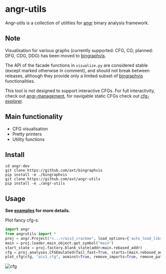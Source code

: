 # angr-utils

Angr-utils is a collection of utilities for [angr](https://github.com/angr/angr) binary analysis framework.

## Note

Visualisation for various graphs (currently supported: CFG, CG; planned: DFG, CDG, DDG) has been moved to [bingraphvis](https://github.com/axt/bingraphvis).

The API of the facade functions in `visualize.py` are considered stable (except marked otherwise in comment), and should not break between releases, although they provide only a limited subset of [bingraphvis](https://github.com/axt/bingraphvis) functionalities.

This tool is not designed to support interactive CFGs. For full interactivity, check out [angr-management](https://github.com/angr/angr-management), for navigable static CFGs check out [cfg-explorer](https://github.com/axt/cfg-explorer).

## Main functionality
* CFG visualisation
* Pretty printers
* Utility functions

## Install
```
cd angr-dev
git clone https://github.com/axt/bingraphvis
pip install -e ./bingraphvis
git clone https://github.com/axt/angr-utils
pip install -e ./angr-utils
```
## Usage

**See [examples][examples] for more details.**

Plot fancy cfg-s:

```python
import angr
from angrutils import *
proj = angr.Project("<...>/ais3_crackme", load_options={'auto_load_libs':False})
main = proj.loader.main_object.get_symbol("main")
start_state = proj.factory.blank_state(addr=main.rebased_addr)
cfg = proj.analyses.CFGEmulated(fail_fast=True, starts=[main.rebased_addr], initial_state=start_state)
plot_cfg(cfg, "ais3_cfg", asminst=True, remove_imports=True, remove_path_terminator=True)  
```

![cfg][cfg]

[cfg]: https://i.imgur.com/QnxZzSF.png
[examples]: https://github.com/axt/angr-utils/tree/master/examples
